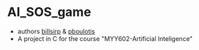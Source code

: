 # AI_SOS_game
- authors [billsirp](https://github.com/billsirp) & [pboulotis](https://github.com/pboulotis)
- A project in C for the course "MYY602-Artificial Inteligence"
